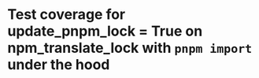 # Test coverage for update_pnpm_lock = True on npm_translate_lock with `pnpm import` under the hood
